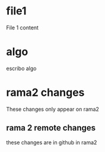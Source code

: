 # file1
File 1 content

# algo
escribo algo

# rama2 changes
These changes only appear on rama2

## rama 2 remote changes
these changes are in github in rama2
